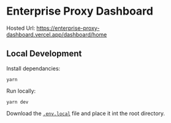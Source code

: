# Enterprise Proxy Dashboard

Hosted Url: https://enterprise-proxy-dashboard.vercel.app/dashboard/home

## Local Development

Install dependancies:

```
yarn
```

Run locally:

```
yarn dev
```

Download the [`.env.local`](https://drive.google.com/file/d/1xzv_yPjIaIUDrxTL0MPhbmzqbDsNLotj/view?usp=sharing) file and place it int the root directory.
